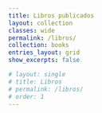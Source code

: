 ```yaml
---
title: Libros publicados
layout: collection
classes: wide
permalink: /libros/
collection: books
entries_layout: grid
show_excerpts: false

# layout: single
# title: Libros
# permalink: /libros/
# order: 1
---
```



<!-- {% for book in site.books %}
  **[{{ book.title }}]({{ book.url }})**
  
  
  {{ book.description | markdownify }}
{% endfor %} -->

